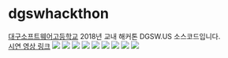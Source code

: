 # dgswhackthon

[대구소프트웨어고등학교](https://www.dgsw.hs.kr) 2018년 교내 해커톤 DGSW.US 소스코드입니다. <br>
[시연 영상 링크](https://blog.naver.com/soohan530/221298546904)
![](/image/슬라이드1.JPG)
![](/image/슬라이드2.JPG)
![](/image/슬라이드3.JPG)
![](/image/슬라이드4.JPG)
![](/image/슬라이드5.JPG)
![](/image/슬라이드6.JPG)
![](/image/슬라이드7.JPG)
![](/image/슬라이드8.JPG)
![](/image/슬라이드9.JPG)

